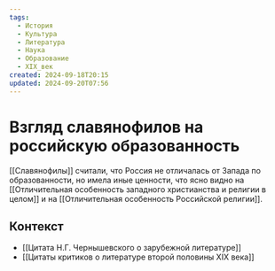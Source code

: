 ```yaml
---
tags:
  - История
  - Культура
  - Литература
  - Наука
  - Образование
  - XIX_век
created: 2024-09-18T20:15
updated: 2024-09-20T07:56
---
```

# Взгляд славянофилов на российскую образованность
 
 [[Славянофилы]] считали, что Россия не отличалась от Запада по образованности, но имела иные ценности, что ясно видно на [[Отличительная особенность западного христианства и религии в целом]] и на [[Отличительная особенность Российской религии]].

## Контекст
-  [[Цитата Н.Г. Чернышевского о зарубежной литературе]]
- [[Цитаты критиков о литературе второй половины XIX века]]

